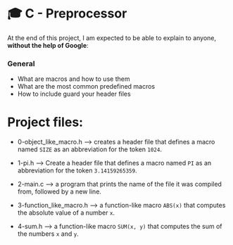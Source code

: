 # :mortar_board: C - Preprocessor

At the end of this project, I am expected to be able to  explain to anyone,  **without the help of Google**:

### General

-   What are macros and how to use them
-   What are the most common predefined macros
-   How to include guard your header files
  

# Project files:

 - 0-object_like_macro.h --> creates a header file that defines a macro named `SIZE` as an abbreviation for the token `1024`.
 
 - 1-pi.h --> Create a header file that defines a macro named `PI` as an abbreviation for the token `3.14159265359`.
 
 - 2-main.c --> a program that prints the name of the file it was compiled from, followed by a new line.

- 3-function_like_macro.h --> a function-like macro `ABS(x)` that computes the absolute value of a number `x`.

- 4-sum.h --> a function-like macro `SUM(x, y)` that computes the sum of the numbers `x` and `y`.
